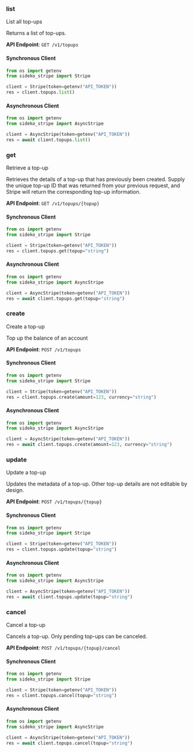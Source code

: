 
### list <a name="list"></a>
List all top-ups

<p>Returns a list of top-ups.</p>

**API Endpoint**: `GET /v1/topups`

#### Synchronous Client

```python
from os import getenv
from sideko_stripe import Stripe

client = Stripe(token=getenv("API_TOKEN"))
res = client.topups.list()
```

#### Asynchronous Client

```python
from os import getenv
from sideko_stripe import AsyncStripe

client = AsyncStripe(token=getenv("API_TOKEN"))
res = await client.topups.list()
```

### get <a name="get"></a>
Retrieve a top-up

<p>Retrieves the details of a top-up that has previously been created. Supply the unique top-up ID that was returned from your previous request, and Stripe will return the corresponding top-up information.</p>

**API Endpoint**: `GET /v1/topups/{topup}`

#### Synchronous Client

```python
from os import getenv
from sideko_stripe import Stripe

client = Stripe(token=getenv("API_TOKEN"))
res = client.topups.get(topup="string")
```

#### Asynchronous Client

```python
from os import getenv
from sideko_stripe import AsyncStripe

client = AsyncStripe(token=getenv("API_TOKEN"))
res = await client.topups.get(topup="string")
```

### create <a name="create"></a>
Create a top-up

<p>Top up the balance of an account</p>

**API Endpoint**: `POST /v1/topups`

#### Synchronous Client

```python
from os import getenv
from sideko_stripe import Stripe

client = Stripe(token=getenv("API_TOKEN"))
res = client.topups.create(amount=123, currency="string")
```

#### Asynchronous Client

```python
from os import getenv
from sideko_stripe import AsyncStripe

client = AsyncStripe(token=getenv("API_TOKEN"))
res = await client.topups.create(amount=123, currency="string")
```

### update <a name="update"></a>
Update a top-up

<p>Updates the metadata of a top-up. Other top-up details are not editable by design.</p>

**API Endpoint**: `POST /v1/topups/{topup}`

#### Synchronous Client

```python
from os import getenv
from sideko_stripe import Stripe

client = Stripe(token=getenv("API_TOKEN"))
res = client.topups.update(topup="string")
```

#### Asynchronous Client

```python
from os import getenv
from sideko_stripe import AsyncStripe

client = AsyncStripe(token=getenv("API_TOKEN"))
res = await client.topups.update(topup="string")
```

### cancel <a name="cancel"></a>
Cancel a top-up

<p>Cancels a top-up. Only pending top-ups can be canceled.</p>

**API Endpoint**: `POST /v1/topups/{topup}/cancel`

#### Synchronous Client

```python
from os import getenv
from sideko_stripe import Stripe

client = Stripe(token=getenv("API_TOKEN"))
res = client.topups.cancel(topup="string")
```

#### Asynchronous Client

```python
from os import getenv
from sideko_stripe import AsyncStripe

client = AsyncStripe(token=getenv("API_TOKEN"))
res = await client.topups.cancel(topup="string")
```
